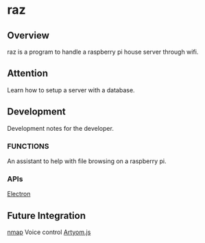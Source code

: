 # raz

## Overview
raz is a program to handle a raspberry pi house server through wifi.

## Attention
Learn how to setup a server with a database.

## Development
Development notes for the developer.

### FUNCTIONS
An assistant to help with file browsing on a raspberry pi.

### APIs
[Electron](http://electron.atom.io/)

## Future Integration

[nmap](https://nmap.org/)
Voice control [Artyom.js](https://sdkcarlos.github.io/sites/artyom.html)
